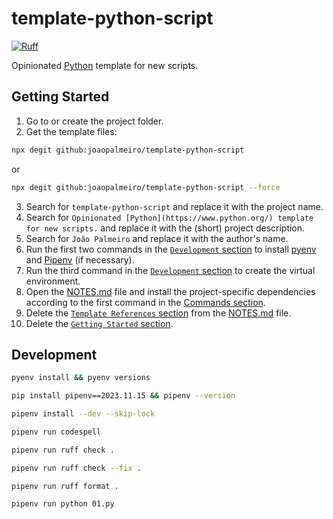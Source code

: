 # template-python-script

[![Ruff](https://img.shields.io/endpoint?url=https://raw.githubusercontent.com/astral-sh/ruff/main/assets/badge/v2.json)](https://github.com/astral-sh/ruff)

Opinionated [Python](https://www.python.org/) template for new scripts.

## Getting Started

1. Go to or create the project folder.
2. Get the template files:

```bash
npx degit github:joaopalmeiro/template-python-script
```

or

```bash
npx degit github:joaopalmeiro/template-python-script --force
```

3. Search for `template-python-script` and replace it with the project name.
4. Search for `Opinionated [Python](https://www.python.org/) template for new scripts.` and replace it with the (short) project description.
5. Search for `João Palmeiro` and replace it with the author's name.
6. Run the first two commands in the [`Development` section](#development) to install [pyenv](https://github.com/pyenv/pyenv) and [Pipenv](https://github.com/pypa/pipenv) (if necessary).
7. Run the third command in the [`Development` section](#development) to create the virtual environment.
8. Open the [NOTES.md](NOTES.md) file and install the project-specific dependencies according to the first command in the [Commands section](NOTES.md#commands).
9. Delete the [`Template References` section](NOTES.md#template-references) from the [NOTES.md](NOTES.md) file.
10. Delete the [`Getting Started` section](#getting-started).

## Development

```bash
pyenv install && pyenv versions
```

```bash
pip install pipenv==2023.11.15 && pipenv --version
```

```bash
pipenv install --dev --skip-lock
```

```bash
pipenv run codespell
```

```bash
pipenv run ruff check .
```

```bash
pipenv run ruff check --fix .
```

```bash
pipenv run ruff format .
```

```bash
pipenv run python 01.py
```
